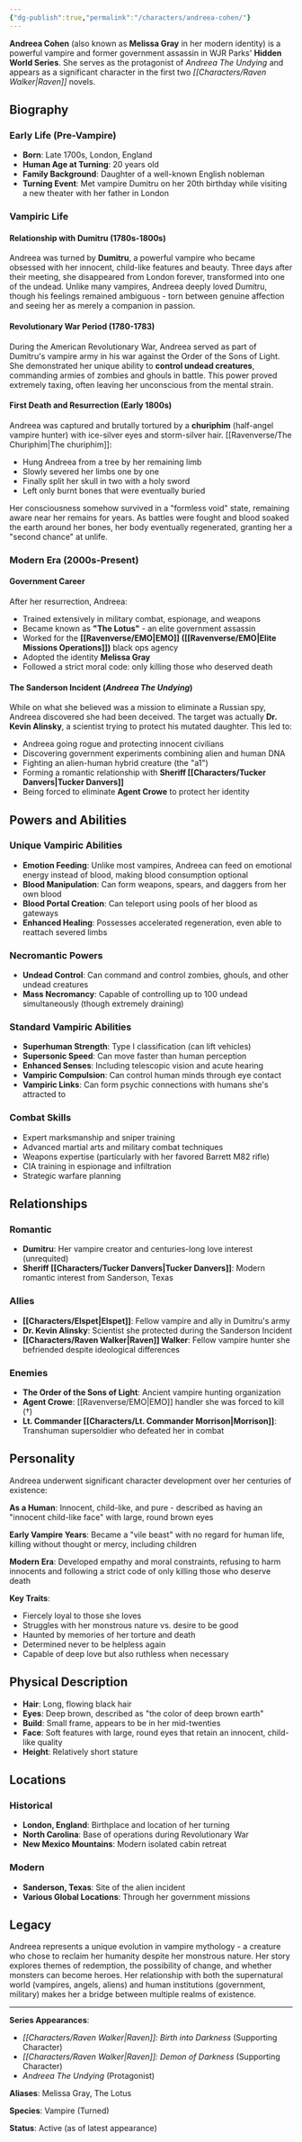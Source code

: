 ```yaml
---
{"dg-publish":true,"permalink":"/characters/andreea-cohen/"}
---
```




**Andreea Cohen** (also known as **Melissa Gray** in her modern identity) is a powerful vampire and former government assassin in WJR Parks' **Hidden World Series**. She serves as the protagonist of _Andreea The Undying_ and appears as a significant character in the first two _[[Characters/Raven Walker\|Raven]]_ novels.

## Biography

### Early Life (Pre-Vampire)

- **Born**: Late 1700s, London, England
- **Human Age at Turning**: 20 years old
- **Family Background**: Daughter of a well-known English nobleman
- **Turning Event**: Met vampire Dumitru on her 20th birthday while visiting a new theater with her father in London

### Vampiric Life

#### **Relationship with Dumitru** (1780s-1800s)

Andreea was turned by **Dumitru**, a powerful vampire who became obsessed with her innocent, child-like features and beauty. Three days after their meeting, she disappeared from London forever, transformed into one of the undead. Unlike many vampires, Andreea deeply loved Dumitru, though his feelings remained ambiguous - torn between genuine affection and seeing her as merely a companion in passion.

#### **Revolutionary War Period** (1780-1783)

During the American Revolutionary War, Andreea served as part of Dumitru's vampire army in his war against the Order of the Sons of Light. She demonstrated her unique ability to **control undead creatures**, commanding armies of zombies and ghouls in battle. This power proved extremely taxing, often leaving her unconscious from the mental strain.

#### **First Death and Resurrection** (Early 1800s)

Andreea was captured and brutally tortured by a **churiphim** (half-angel vampire hunter) with ice-silver eyes and storm-silver hair. [[Ravenverse/The Churiphim\|The churiphim]]:

- Hung Andreea from a tree by her remaining limb
- Slowly severed her limbs one by one
- Finally split her skull in two with a holy sword
- Left only burnt bones that were eventually buried

Her consciousness somehow survived in a "formless void" state, remaining aware near her remains for years. As battles were fought and blood soaked the earth around her bones, her body eventually regenerated, granting her a "second chance" at unlife.

### Modern Era (2000s-Present)

#### **Government Career**

After her resurrection, Andreea:

- Trained extensively in military combat, espionage, and weapons
- Became known as **"The Lotus"** - an elite government assassin
- Worked for the **[[Ravenverse/EMO\|EMO]] ([[Ravenverse/EMO\|Elite Missions Operations]])** black ops agency
- Adopted the identity **Melissa Gray**
- Followed a strict moral code: only killing those who deserved death

#### **The Sanderson Incident** (_Andreea The Undying_)

While on what she believed was a mission to eliminate a Russian spy, Andreea discovered she had been deceived. The target was actually **Dr. Kevin Alinsky**, a scientist trying to protect his mutated daughter. This led to:

- Andreea going rogue and protecting innocent civilians
- Discovering government experiments combining alien and human DNA
- Fighting an alien-human hybrid creature (the "a1")
- Forming a romantic relationship with **Sheriff [[Characters/Tucker Danvers\|Tucker Danvers]]**
- Being forced to eliminate **Agent Crowe** to protect her identity

## Powers and Abilities

### **Unique Vampiric Abilities**

- **Emotion Feeding**: Unlike most vampires, Andreea can feed on emotional energy instead of blood, making blood consumption optional
- **Blood Manipulation**: Can form weapons, spears, and daggers from her own blood
- **Blood Portal Creation**: Can teleport using pools of her blood as gateways
- **Enhanced Healing**: Possesses accelerated regeneration, even able to reattach severed limbs

### **Necromantic Powers**

- **Undead Control**: Can command and control zombies, ghouls, and other undead creatures
- **Mass Necromancy**: Capable of controlling up to 100 undead simultaneously (though extremely draining)

### **Standard Vampiric Abilities**

- **Superhuman Strength**: Type I classification (can lift vehicles)
- **Supersonic Speed**: Can move faster than human perception
- **Enhanced Senses**: Including telescopic vision and acute hearing
- **Vampiric Compulsion**: Can control human minds through eye contact
- **Vampiric Links**: Can form psychic connections with humans she's attracted to

### **Combat Skills**

- Expert marksmanship and sniper training
- Advanced martial arts and military combat techniques
- Weapons expertise (particularly with her favored Barrett M82 rifle)
- CIA training in espionage and infiltration
- Strategic warfare planning

## Relationships

### **Romantic**

- **Dumitru**: Her vampire creator and centuries-long love interest (unrequited)
- **Sheriff [[Characters/Tucker Danvers\|Tucker Danvers]]**: Modern romantic interest from Sanderson, Texas

### **Allies**

- **[[Characters/Elspet\|Elspet]]**: Fellow vampire and ally in Dumitru's army
- **Dr. Kevin Alinsky**: Scientist she protected during the Sanderson Incident
- **[[Characters/Raven Walker\|Raven]] Walker**: Fellow vampire hunter she befriended despite ideological differences

### **Enemies**

- **The Order of the Sons of Light**: Ancient vampire hunting organization
- **Agent Crowe**: [[Ravenverse/EMO\|EMO]] handler she was forced to kill (†)
- **Lt. Commander [[Characters/Lt. Commander Morrison\|Morrison]]**: Transhuman supersoldier who defeated her in combat

## Personality

Andreea underwent significant character development over her centuries of existence:

**As a Human**: Innocent, child-like, and pure - described as having an "innocent child-like face" with large, round brown eyes

**Early Vampire Years**: Became a "vile beast" with no regard for human life, killing without thought or mercy, including children

**Modern Era**: Developed empathy and moral constraints, refusing to harm innocents and following a strict code of only killing those who deserve death

**Key Traits**:

- Fiercely loyal to those she loves
- Struggles with her monstrous nature vs. desire to be good
- Haunted by memories of her torture and death
- Determined never to be helpless again
- Capable of deep love but also ruthless when necessary

## Physical Description

- **Hair**: Long, flowing black hair
- **Eyes**: Deep brown, described as "the color of deep brown earth"
- **Build**: Small frame, appears to be in her mid-twenties
- **Face**: Soft features with large, round eyes that retain an innocent, child-like quality
- **Height**: Relatively short stature

## Locations

### **Historical**

- **London, England**: Birthplace and location of her turning
- **North Carolina**: Base of operations during Revolutionary War
- **New Mexico Mountains**: Modern isolated cabin retreat

### **Modern**

- **Sanderson, Texas**: Site of the alien incident
- **Various Global Locations**: Through her government missions

## Legacy

Andreea represents a unique evolution in vampire mythology - a creature who chose to reclaim her humanity despite her monstrous nature. Her story explores themes of redemption, the possibility of change, and whether monsters can become heroes. Her relationship with both the supernatural world (vampires, angels, aliens) and human institutions (government, military) makes her a bridge between multiple realms of existence.

---

**Series Appearances**:

- _[[Characters/Raven Walker\|Raven]]: Birth into Darkness_ (Supporting Character)
- _[[Characters/Raven Walker\|Raven]]: Demon of Darkness_ (Supporting Character)
- _Andreea The Undying_ (Protagonist)

**Aliases**: Melissa Gray, The Lotus

**Species**: Vampire (Turned)

**Status**: Active (as of latest appearance)